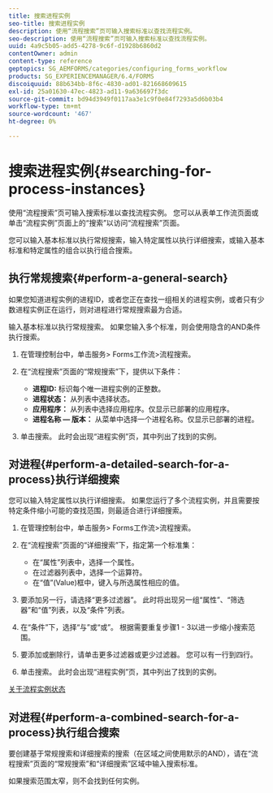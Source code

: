```yaml
---
title: 搜索进程实例
seo-title: 搜索进程实例
description: 使用“流程搜索”页可输入搜索标准以查找流程实例。
seo-description: 使用“流程搜索”页可输入搜索标准以查找流程实例。
uuid: 4a9c5b05-add5-4278-9c6f-d1928b6860d2
contentOwner: admin
content-type: reference
geptopics: SG_AEMFORMS/categories/configuring_forms_workflow
products: SG_EXPERIENCEMANAGER/6.4/FORMS
discoiquuid: 88b634bb-8f6c-4830-ad01-821668609615
exl-id: 25a01630-47ec-4823-ad11-9a636697f3dc
source-git-commit: bd94d3949f0117aa3e1c9f0e84f7293a5d6b03b4
workflow-type: tm+mt
source-wordcount: '467'
ht-degree: 0%

---
```


# 搜索进程实例{#searching-for-process-instances}

使用“流程搜索”页可输入搜索标准以查找流程实例。 您可以从表单工作流页面或单击“流程实例”页面上的“搜索”以访问“流程搜索”页面。

您可以输入基本标准以执行常规搜索，输入特定属性以执行详细搜索，或输入基本标准和特定属性的组合以执行组合搜索。

## 执行常规搜索{#perform-a-general-search}

如果您知道进程实例的进程ID，或者您正在查找一组相关的进程实例，或者只有少数进程实例正在运行，则对进程进行常规搜索最为合适。

输入基本标准以执行常规搜索。 如果您输入多个标准，则会使用隐含的AND条件执行搜索。

1. 在管理控制台中，单击服务> Forms工作流>流程搜索。
1. 在“流程搜索”页面的“常规搜索”下，提供以下条件：

   * **进程ID:** 标识每个唯一进程实例的正整数。
   * **进程状态：** 从列表中选择状态。
   * **应用程序：** 从列表中选择应用程序。仅显示已部署的应用程序。
   * **进程名称 — 版本：** 从菜单中选择一个进程名称。仅显示已部署的进程。

1. 单击搜索。 此时会出现“进程实例”页，其中列出了找到的实例。

## 对进程{#perform-a-detailed-search-for-a-process}执行详细搜索

您可以输入特定属性以执行详细搜索。 如果您运行了多个流程实例，并且需要按特定条件缩小可能的查找范围，则最适合进行详细搜索。

1. 在管理控制台中，单击服务> Forms工作流>流程搜索。
1. 在“流程搜索”页面的“详细搜索”下，指定第一个标准集：

   * 在“属性”列表中，选择一个属性。
   * 在过滤器列表中，选择一个运算符。
   * 在“值”(Value)框中，键入与所选属性相应的值。

1. 要添加另一行，请选择“更多过滤器”。 此时将出现另一组“属性”、“筛选器”和“值”列表，以及“条件”列表。
1. 在“条件”下，选择“与”或“或”。 根据需要重复步骤1 - 3以进一步缩小搜索范围。
1. 要添加或删除行，请单击更多过滤器或更少过滤器。 您可以有一行到四行。
1. 单击搜索。 此时会出现“进程实例”页，其中列出了找到的实例。

[关于流程实例状态](/help/forms/using/admin-help/processes.md#about-process-instance-statuses)

## 对进程{#perform-a-combined-search-for-a-process}执行组合搜索

要创建基于常规搜索和详细搜索的搜索（在区域之间使用默示的AND），请在“流程搜索”页面的“常规搜索”和“详细搜索”区域中输入搜索标准。

如果搜索范围太窄，则不会找到任何实例。
